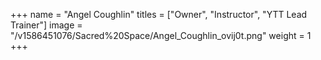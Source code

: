 +++
name = "Angel Coughlin"
titles = ["Owner", "Instructor", "YTT Lead Trainer"]
image = "/v1586451076/Sacred%20Space/Angel_Coughlin_ovij0t.png"
weight = 1
+++